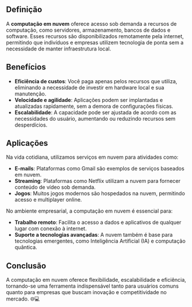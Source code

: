 ## Definição

A **computação em nuvem** oferece acesso sob demanda a recursos de computação, como servidores, armazenamento, bancos de dados e software. Esses recursos são disponibilizados remotamente pela internet, permitindo que indivíduos e empresas utilizem tecnologia de ponta sem a necessidade de manter infraestrutura local.

## Benefícios

- **Eficiência de custos**: Você paga apenas pelos recursos que utiliza, eliminando a necessidade de investir em hardware local e sua manutenção.
- **Velocidade e agilidade**: Aplicações podem ser implantadas e atualizadas rapidamente, sem a demora de configurações físicas.
- **Escalabilidade**: A capacidade pode ser ajustada de acordo com as necessidades do usuário, aumentando ou reduzindo recursos sem desperdícios.

## Aplicações

Na vida cotidiana, utilizamos serviços em nuvem para atividades como:

- **E-mails**: Plataformas como Gmail são exemplos de serviços baseados em nuvem.
- **Streaming**: Plataformas como Netflix utilizam a nuvem para fornecer conteúdo de vídeo sob demanda.
- **Jogos**: Muitos jogos modernos são hospedados na nuvem, permitindo acesso e multiplayer online.

No ambiente empresarial, a computação em nuvem é essencial para:

- **Trabalho remoto**: Facilita o acesso a dados e aplicativos de qualquer lugar com conexão à internet.
- **Suporte a tecnologias avançadas**: A nuvem também é base para tecnologias emergentes, como Inteligência Artificial (IA) e computação quântica.

## Conclusão

A computação em nuvem oferece flexibilidade, escalabilidade e eficiência, tornando-se uma ferramenta indispensável tanto para usuários comuns quanto para empresas que buscam inovação e competitividade no mercado. 🌐💻

